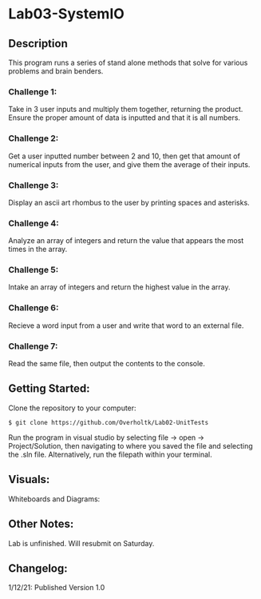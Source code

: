 # Lab03-SystemIO

## Description
This program runs a series of stand alone methods that solve for various problems and brain benders. 

### Challenge 1:
Take in 3 user inputs and multiply them together, returning the product. Ensure the proper amount of data is inputted and that it is all numbers.

### Challenge 2:
Get a user inputted number between 2 and 10, then get that amount of numerical inputs from the user, and give them the average of their inputs. 

### Challenge 3:
Display an ascii art rhombus to the user by printing spaces and asterisks.

### Challenge 4:
Analyze an array of integers and return the value that appears the most times in the array.

### Challenge 5:
Intake an array of integers and return the highest value in the array.

### Challenge 6:
Recieve a word input from a user and write that word to an external file.

### Challenge 7:
Read the same file, then output the contents to the console.

## Getting Started:
Clone the repository to your computer:

`$ git clone https://github.com/Overholtk/Lab02-UnitTests`

Run the program in visual studio by selecting file -> open -> Project/Solution, then navigating to where you saved the file and selecting the .sln file. Alternatively, run the filepath within your terminal.

## Visuals:

Whiteboards and Diagrams:

## Other Notes:
Lab is unfinished. Will resubmit on Saturday.

## Changelog:
1/12/21: Published Version 1.0